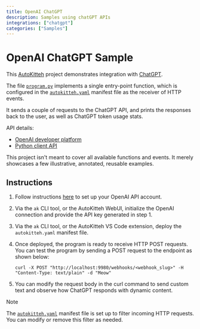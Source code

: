 ```yaml
---
title: OpenAI ChatGPT
description: Samples using chatGPT APIs
integrations: ["chatgpt"]
categories: ["Samples"]
---
```


# OpenAI ChatGPT Sample

This [AutoKitteh](https://github.com/autokitteh/autokitteh) project
demonstrates integration with [ChatGPT](https://chat.openai.com).

The file [`program.py`](./program.py) implements a single entry-point
function, which is configured in the [`autokitteh.yaml`](./autokitteh.yaml)
manifest file as the receiver of HTTP events.

It sends a couple of requests to the ChatGPT API, and prints the responses
back to the user, as well as ChatGPT token usage stats.

API details:

- [OpenAI developer platform](https://platform.openai.com/)
- [Python client API](https://github.com/openai/openai-python)

This project isn't meant to cover all available functions and events. It
merely showcases a few illustrative, annotated, reusable examples.

## Instructions

1. Follow instructions [here](https://platform.openai.com/docs/quickstart) to set up your OpenAI API account.

2. Via the `ak` CLI tool, or the AutoKitteh WebUI, initialize the OpenAI connection and provide the API key generated in step 1.

3. Via the `ak` CLI tool, or the AutoKitteh VS Code extension, deploy the `autokitteh.yaml` manifest file.

4. Once deployed, the program is ready to receive HTTP POST requests. You can test the program by sending a POST request to the endpoint as shown below:

   ```shell
   curl -X POST "http://localhost:9980/webhooks/<webhook_slug>" -H "Content-Type: text/plain" -d "Meow"
   ```

5. You can modify the request body in the curl command to send custom text and observe how ChatGPT responds with dynamic content.

> [!NOTE]
> The [`autokitteh.yaml`](autokitteh.yaml) manifest file is set up to filter incoming HTTP requests. You can modify or remove this filter as needed.
